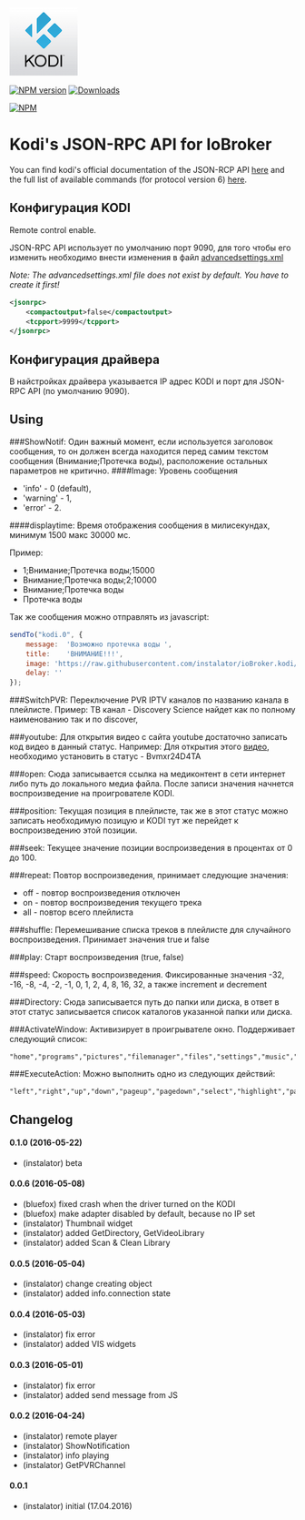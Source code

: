 ![Logo](admin/kodi.png)

[![NPM version](https://img.shields.io/npm/v/iobroker.kodi.svg)](https://www.npmjs.com/package/iobroker.kodi)
[![Downloads](https://img.shields.io/npm/dm/iobroker.kodi.svg)](https://www.npmjs.com/package/iobroker.kodi)

[![NPM](https://nodei.co/npm/iobroker.kodi.png?downloads=true)](https://nodei.co/npm/iobroker.kodi/)

# Kodi's JSON-RPC API for IoBroker
You can find kodi's official documentation of the JSON-RCP API [here](http://kodi.wiki/view/JSON-RPC_API) and the full list of available commands (for protocol version 6) [here](http://kodi.wiki/view/JSON-RPC_API/v6).

## Конфигурация KODI
Remote control enable.

JSON-RPC API использует по умолчанию порт 9090, для того чтобы его изменить необходимо внести изменения в файл [advancedsettings.xml](http://kodi.wiki/view/AdvancedSettings.xml)

_Note: The advancedsettings.xml file does not exist by default. You have to create it first!_
```xml
<jsonrpc>
    <compactoutput>false</compactoutput>
    <tcpport>9999</tcpport>
</jsonrpc>
```

## Конфигурация драйвера
В найстройках драйвера указывается IP адрес KODI и порт для JSON-RPC API (по умолчанию 9090).

## Using
###ShowNotif: 
Один важный момент, если используется заголовок сообщения, то он должен всегда находится перед самим текстом сообщения (Внимание;Протечка воды), расположение остальных параметров не критично.
####Image:
Уровень сообщения
  * 'info' - 0 (default),
  * 'warning' - 1,
  * 'error' - 2.

####displaytime:
Время отображения сообщения в милисекундах, минимум 1500 макс 30000 мс.

Пример: 
 * 1;Внимание;Протечка воды;15000
 * Внимание;Протечка воды;2;10000
 * Внимание;Протечка воды
 * Протечка воды

Так же сообщения можно отправлять из javascript:
```js
sendTo("kodi.0", {
    message:  'Возможно протечка воды ',
    title:    'ВНИМАНИЕ!!!',
    image: 'https://raw.githubusercontent.com/instalator/ioBroker.kodi/master/admin/kodi.png',
    delay: ''
});
```
###SwitchPVR: 
Переключение PVR IPTV каналов по названию канала в плейлисте.
Пример:
	ТВ канал - Discovery Science найдет как по полному наименованию так и по discover,
	
###youtube: 
Для открытия видео с сайта youtube достаточно записать код видео в данный статус.
Например: Для открытия этого [видео](https://www.youtube.com/watch?v=Bvmxr24D4TA), необходимо установить в статус - Bvmxr24D4TA

###open: 
Сюда записывается ссылка на медиконтент в сети интернет либо путь до локального медиа файла.
После записи значения начнется воспроизведение на проигрователе KODI.

###position: 
Текущая позиция в плейлисте, так же в этот статус можно записать необходимую позицую и KODI тут же перейдет к воспроизведению этой позиции.

###seek: 
Текущее значение позиции воспроизведения в процентах от 0 до 100.

###repeat: 
Повтор воспроизведения, принимает следующие значения:
* off - повтор воспроизведения отключен
* on - повтор воспроизведения текущего трека
* all - повтор всего плейлиста

###shuffle: 
Перемешивание списка треков в плейлисте для случайного воспроизведения.
Принимает значения true и false

###play: 
Старт воспроизведения (true, false)

###speed: 
Скорость воспроизведения. Фиксированные значения -32, -16, -8, -4, -2, -1, 0, 1, 2, 4, 8, 16, 32, а также increment и decrement

###Directory: 
Сюда записывается путь до папки или диска, в ответ в этот статус записывается список каталогов указанной папки или диска.

###ActivateWindow: 
Активизирует в проигрывателе окно. Поддерживает следующий список:
```
"home","programs","pictures","filemanager","files","settings","music","video","videos","tv","pvr","pvrguideinfo","pvrrecordinginfo","pvrtimersetting","pvrgroupmanager","pvrchannelmanager",,"pvrchannelmanager","pvrguidesearch","pvrchannelscan","pvrupdateprogress","pvrosdchannels","pvrosdguide","pvrosddirector","pvrosdcutter","pvrosdteletext","systeminfo","testpattern","screencalibration","guicalibration","picturessettings","programssettings","weathersettings","musicsettings","systemsettings","videossettings","networksettings","servicesettings","appearancesettings","pvrsettings","tvsettings","scripts","videofiles","videolibrary","videoplaylist","loginscreen","profiles","skinsettings","addonbrowser","yesnodialog","progressdialog","virtualkeyboard","volumebar","submenu","favourites","contextmenu","infodialog","numericinput","gamepadinput","shutdownmenu","mutebug","playercontrols","seekbar","musicosd","addonsettings","visualisationsettings","visualisationpresetlist","osdvideosettings","osdaudiosettings","videobookmarks","filebrowser","networksetup","mediasource","profilesettings","locksettings","contentsettings","songinformation","smartplaylisteditor","smartplaylistrule","busydialog","pictureinfo","accesspoints","fullscreeninfo","karaokeselector","karaokelargeselector","sliderdialog","addoninformation","musicplaylist","musicfiles","musiclibrary","musicplaylisteditor","teletext","selectdialog","musicinformation","okdialog","movieinformation","textviewer","fullscreenvideo","fullscreenlivetv","visualisation","slideshow","filestackingdialog","karaoke","weather","screensaver","videoosd","videomenu","videotimeseek","musicoverlay","videooverlay","startwindow","startup","peripherals","peripheralsettings","extendedprogressdialog","mediafilter".
```

###ExecuteAction: 
Можно выполнить одно из следующих действий:
```
"left","right","up","down","pageup","pagedown","select","highlight","parentdir","parentfolder","back","previousmenu","info","pause","stop","skipnext","skipprevious","fullscreen","aspectratio","stepforward","stepback","bigstepforward","bigstepback","osd","showsubtitles","nextsubtitle","codecinfo","nextpicture","previouspicture","zoomout","zoomin","playlist","queue","zoomnormal","zoomlevel1","zoomlevel2","zoomlevel3","zoomlevel4","zoomlevel5","zoomlevel6","zoomlevel7","zoomlevel8","zoomlevel9","nextcalibration","resetcalibration","analogmove","rotate","rotateccw","close","subtitledelayminus","subtitledelay","subtitledelayplus","audiodelayminus","audiodelay","audiodelayplus","subtitleshiftup","subtitleshiftdown","subtitlealign","audionextlanguage","verticalshiftup","verticalshiftdown","nextresolution","audiotoggledigital","number0","number1","number2","number3","number4","number5","number6","number7","number8","number9","osdleft","osdright","osdup","osddown","osdselect","osdvalueplus","osdvalueminus","smallstepback","fastforward","rewind","play","playpause","delete","copy","move","mplayerosd","hidesubmenu","screenshot","rename","togglewatched","scanitem","reloadkeymaps","volumeup","volumedown","mute","backspace","scrollup","scrolldown","analogfastforward","analogrewind","moveitemup","moveitemdown","contextmenu","shift","symbols","cursorleft","cursorright","showtime","analogseekforward","analogseekback","showpreset","presetlist","nextpreset","previouspreset","lockpreset","randompreset","increasevisrating","decreasevisrating","showvideomenu","enter","increaserating","decreaserating","togglefullscreen","nextscene","previousscene","nextletter","prevletter","jumpsms2","jumpsms3","jumpsms4","jumpsms5","jumpsms6","jumpsms7","jumpsms8","jumpsms9","filter","filterclear","filtersms2","filtersms3","filtersms4","filtersms5","filtersms6","filtersms7","filtersms8","filtersms9","firstpage","lastpage","guiprofile","red","green","yellow","blue","increasepar","decreasepar","volampup","volampdown","channelup","channeldown","previouschannelgroup","nextchannelgroup","leftclick","rightclick","middleclick","doubleclick","wheelup","wheeldown","mousedrag","mousemove","noop".
```

## Changelog

#### 0.1.0 (2016-05-22)
* (instalator) beta

#### 0.0.6 (2016-05-08)
* (bluefox) fixed crash when the driver turned on the KODI
* (bluefox) make adapter disabled by default, because no IP set
* (instalator) Thumbnail widget
* (instalator) added GetDirectory, GetVideoLibrary
* (instalator) added Scan & Clean Library

#### 0.0.5 (2016-05-04)
* (instalator) change creating object
* (instalator) added info.connection state

#### 0.0.4 (2016-05-03)
* (instalator) fix error
* (instalator) added VIS widgets

#### 0.0.3 (2016-05-01)
* (instalator) fix error
* (instalator) added send message from JS

#### 0.0.2 (2016-04-24)
* (instalator) remote player
* (instalator) ShowNotification
* (instalator) info playing
* (instalator) GetPVRChannel

#### 0.0.1
* (instalator) initial (17.04.2016)
